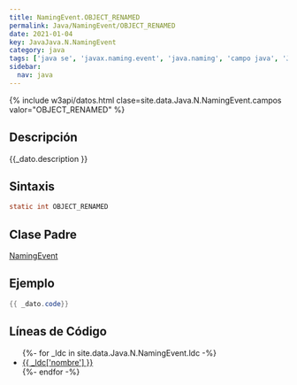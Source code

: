 ```yaml
---
title: NamingEvent.OBJECT_RENAMED
permalink: Java/NamingEvent/OBJECT_RENAMED
date: 2021-01-04
key: JavaJava.N.NamingEvent
category: java
tags: ['java se', 'javax.naming.event', 'java.naming', 'campo java', 'Java 1.3']
sidebar: 
  nav: java
---
```


{% include w3api/datos.html clase=site.data.Java.N.NamingEvent.campos valor="OBJECT_RENAMED" %}

## Descripción
{{_dato.description }}

## Sintaxis
~~~java
static int OBJECT_RENAMED
~~~

## Clase Padre
[NamingEvent](/Java/NamingEvent/)

## Ejemplo
~~~java
{{ _dato.code}}
~~~

## Líneas de Código
<ul>
{%- for _ldc in site.data.Java.N.NamingEvent.ldc -%}
   <li>
       <a href="{{_ldc['url'] }}">{{ _ldc['nombre'] }}</a>
   </li>
{%- endfor -%}
</ul>
